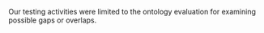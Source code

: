 Our testing activities were limited to the ontology evaluation for examining possible gaps or overlaps. 
